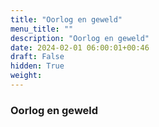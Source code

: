 ```yaml
---
title: "Oorlog en geweld"
menu_title: ""
description: "Oorlog en geweld"
date: 2024-02-01 06:00:01+00:46
draft: False
hidden: True
weight:
---
```

### Oorlog en geweld


